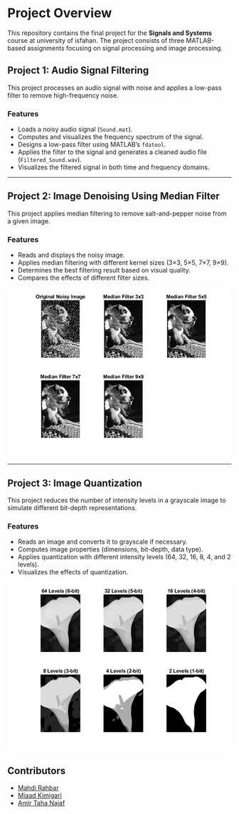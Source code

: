 # Project Overview
This repository contains the final project for the **Signals and Systems** course at university of isfahan. The project consists of three MATLAB-based assignments focusing on signal processing and image processing.

## Project 1: Audio Signal Filtering
This project processes an audio signal with noise and applies a low-pass filter to remove high-frequency noise.

### Features
- Loads a noisy audio signal (`Sound.mat`).
- Computes and visualizes the frequency spectrum of the signal.
- Designs a low-pass filter using MATLAB’s `fdatool`.
- Applies the filter to the signal and generates a cleaned audio file (`Filtered_Sound.wav`).
- Visualizes the filtered signal in both time and frequency domains.

---

## Project 2: Image Denoising Using Median Filter
This project applies median filtering to remove salt-and-pepper noise from a given image.

### Features
- Reads and displays the noisy image.
- Applies median filtering with different kernel sizes (3×3, 5×5, 7×7, 9×9).
- Determines the best filtering result based on visual quality.
- Compares the effects of different filter sizes.
  
![Mask Comparison](https://github.com/Miaad2004/Signals-And-Systems-final-proj/blob/main/src/part2/Resources/MaskComparison.jpg?raw=true)    

---

## Project 3: Image Quantization
This project reduces the number of intensity levels in a grayscale image to simulate different bit-depth representations.

### Features
- Reads an image and converts it to grayscale if necessary.
- Computes image properties (dimensions, bit-depth, data type).
- Applies quantization with different intensity levels (64, 32, 16, 8, 4, and 2 levels).
- Visualizes the effects of quantization.

![quants](https://github.com/Miaad2004/Signals-And-Systems-final-proj/blob/main/src/part3/Resources/quants.jpg?raw=true)  


## Contributors
- [Mahdi Rahbar](https://github.com/Mahdi-Rahbar)
- [Miaad Kimigari](https://github.com/Miaad2004)
- [Amir Taha Najaf](https://github.com/taha-najaf)
